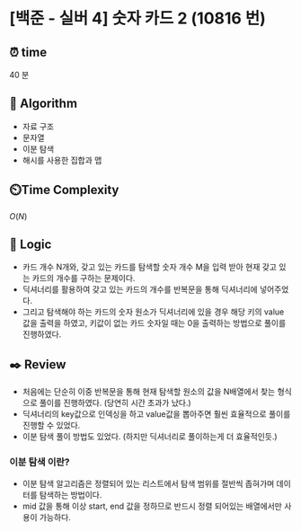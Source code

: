 # [백준 - 실버 4] 숫자 카드 2 (10816 번)

## ⏰  **time**

40 분

## :pushpin: **Algorithm**

- 자료 구조
- 문자열
- 이분 탐색
- 해시를 사용한 집합과 맵

## ⏲️**Time Complexity**

$O(N)$

## :round_pushpin: **Logic**

- 카드 개수 N개와, 갖고 있는 카드를 탐색할 숫자 개수 M을 입력 받아 현재 갖고 있는 카드의 개수를 구하는 문제이다.
- 딕셔너리를 활용하여 갖고 있는 카드의 개수를 반복문을 통해 딕셔너리에 넣어주었다.
- 그리고 탐색해야 하는 카드의 숫자 원소가 딕셔너리에 있을 경우 해당 키의 value 값을 출력을 하였고, 키값이 없는 카드 숫자일 때는 0을 출력하는 방법으로 풀이를 진행하였다.

## :black_nib: **Review**

- 처음에는 단순히 이중 반복문을 통해 현재 탐색할 원소의 값을 N배열에서 찾는 형식으로 풀이를 진행하였다. (당연히 시간 초과가 났다.)
- 딕셔너리의 key값으로 인덱싱을 하고 value값을 뽑아주면 훨씬 효율적으로 풀이를 진행할 수 있었다.
- 이분 탐색 풀이 방법도 있었다. (하지만 딕셔너리로 풀이하는게 더 효율적인듯.)

### 이분 탐색 이란?

- 이분 탐색 알고리즘은 정렬되어 있는 리스트에서 탐색 범위를 절반씩 좁혀가며 데이터를 탐색하는 방법이다.
- mid 값을 통해 이상 start, end 값을 정하므로 반드시 정렬 되어있는 배열에서만 사용이 가능하다.

